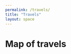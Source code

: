 ```yaml
---
permalink: /travels/
title: "Travels"
layout: space
---
```

# Map of travels
<html>
    <head>
        <meta name="viewport" content="width=device-width, initial-scale=1.0">
        <link rel="stylesheet" href='https://api.mapbox.com/mapbox-gl-js/v2.0.1/mapbox-gl.css'/>
        <script src='https://api.mapbox.com/mapbox-gl-js/v2.0.1/mapbox-gl.js'></script>
        <script src="/leaflet/locations.js"></script>
    </head>
    <body>
        <br>
        <div id="map">
            <script>
                mapboxgl.accessToken = "pk.eyJ1IjoiemhhbmdjaSIsImEiOiJja2themJsZTcxOTRzMnZsbjZxNmIxOTF1In0.xY5kzc2fZFfaURdJNvUEsQ";
                var map = new mapboxgl.Map({
                    container: "map",
                    style: "mapbox://styles/mapbox/streets-v11",
                    center: [0, 180],
                    zoom: 0.3
                });
    	     </script>
        </div>
    </body>
</html>

